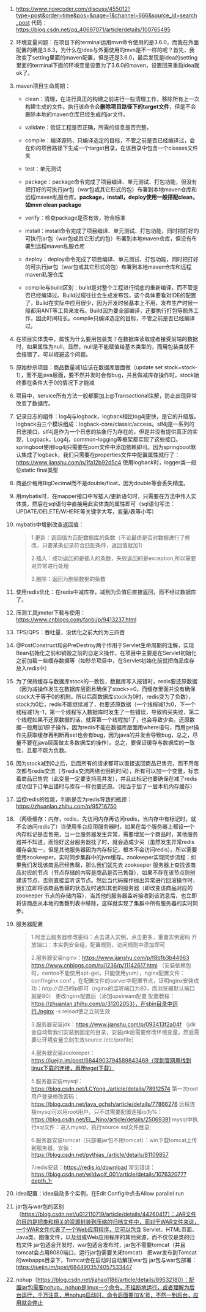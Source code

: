 1. https://www.nowcoder.com/discuss/455012?type=post&order=time&pos=&page=1&channel=666&source_id=search_post   代码：https://blog.csdn.net/qq_40697071/article/details/100765495

2. 环境变量问题：在项目下的terminal运用mvn命令使用的是3.6.0，而我在外面配置的确是3.6.3，为什么在idea与外面使用的mvn是不一样的呢？首先，我改变了setting里面的maven配置，但是还是3.6.0，最后发现是idea的setting里面的terminal下面的环境变量设置为了3.6.0的maven，设置回来重启idea就ok了。

3. maven项目生命周期：

   - clean：清理，在进行真正的构建之前进行一些清理工作，移除所有上一次构建生成的文件。执行该命令会**删除项目路径下的target文件**，但是不会删除本地的maven仓库已经生成的jar文件。

   - validate：验证工程是否正确，所需的信息是否完整。

   - compile：编译源码，只编译选定的目标，不管之前是否已经编译过，会在你的项目路径下生成一个target目录，在该目录中包含一个classes文件夹
   - test：单元测试
   - package：package命令完成了项目编译、单元测试、打包功能，但没有把打好的可执行jar包（war包或其它形式的包）布署到本地maven仓库和远程maven私服仓库。**package，install，deploy使用一般搭配clean，如mvn clean package**
   - verify：检查package是否有效，符合标准
   - install：install命令完成了项目编译、单元测试、打包功能，同时把打好的可执行jar包（war包或其它形式的包）布署到本地maven仓库，但没有布署到远程maven私服仓库
   - deploy：deploy命令完成了项目编译、单元测试、打包功能，同时把打好的可执行jar包（war包或其它形式的包）布署到本地maven仓库和远程maven私服仓库
   - compile与build区别：build是对整个工程进行彻底的重新编译，而不管是否已经编译过。Build过程往往会生成发布包，这个具体要看对IDE的配置了，Build在实际中应用很少，因为开发时候基本上不用，发布生产时候一般都用ANT等工具来发布。Build因为要全部编译，还要执行打包等额外工作，因此时间较长。compile只编译选定的目标，不管之前是否已经编译过。

4. 在项目实体类中，属性为什么要用包装类？在数据库读取或者接受前端的数据时，如果属性为null，显然，null是不能赋值给基本类型的，而用包装类就不会报错了，可以规避这个问题。

5. 原始秒杀项目：商品数量减1应该在数据库层面做（update set stock=stock-1），而不是java层面，要不然并发时会有bug，并且做减库存操作时，stock始终要在条件大于0的情况下才能减

6. 项目中，service所有方法一般都要加上@Transactional注解，防止出现异常改变了数据库。

7. 记录日志的组件：log4j与logback，logback相比log4j更快，是它的升级版。logback由三个模块组成：logback-core/classic/access。slf4j是一系列的日志接口，slf4j是作为一个日志的抽象行为存在的，但是并没有提供真正的实现，Logback，Log4j，common-logging等框架都实现了这些接口。springboot使用log4j只需要在pom文件中添加依赖即可。因为springboot默认集成了logback，我们只需要在properties文件中配置属性就行了：https://www.jianshu.com/p/1fa12b92d5c4   使用logback时，logger类一般位static final类型

8. 商品价格用BigDecimal而不是double/float，因为double等会丢失精度。

9. 用mybatis时，在mapper接口中写插入/更新语句时，只需要在方法中传入实体类，然后在sql语句中直接用此实体类的属性即可（sql语句写法：UPDATE/DELETE/WHERE等关键字大写，变量/表等小写）

10. mybatis中增删改查返回值：

    > 1.更新：返回值为匹配数据库的条数（不论最终是否对数据进行了修改，只要某条记录符合匹配条件，返回值就加1）
    >
    > 2.插入：成功返回的是插入的条数，失败返回的是exception,所以需要对异常进行处理
    >
    > 3.删除：返回为删除数据的条数

11. 使用redis优化：在redis中减库存，减到为负值后直接返回，而不经过数据库了。

12. 压测工具jmeter下载与使用：https://www.cnblogs.com/fanbi/p/9413237.html

13. TPS/QPS：吞吐量，没优化之前大约为三四百

14. @PostConstruct和@PreDestroy两个作用于Servlet生命周期的注解，实现Bean初始化之前和销毁之前的自定义操作，在项目中主要是在Servlet初始化之前加载一些缓存数据等（如秒杀项目中，在Servlet初始化前就把商品库存放入redis中）

15. 为了保持缓存与数据库stock的一致性，数据库写入报错时，redis要还原数据（因为减操作发生在数据库层面且确保了stock>=0，而缓存里面并没有确保stock大于等于0的机制，所以后面数据库stock为0时，redis变为了负数），stock为0后，redis不能继续减了，也要还原数据（一个线程减1为0，下一个线程减1为-1，第一个线程写入数据库时发生了一些错误，导致购买失败，第二个线程如果不还原数据的话，就算第一个线程加1了，也会导致少卖。还原数据一般用加1原子操作，因为redis不能在数据库层面用where语句，而用get操作先获取缓存再判断再set也会有bug，因为java的并发会导致bug，总之，尽量不要在java层面做太多数据库的操作）。总之，要保证缓存与数据库的一致性，且都不能为负数。

16. 因为stock减到0之后，后面所有的请求都可以直接返回商品已售完，而不用每次都与redis交流（与redis交流网络也很耗时间），所有可以加一个变量，标志着商品已售完（此变量一定要支持高并发），并且此标记也要确保在减了redis成功但下订单出错时与库存一样也要还原。（相当于加了一层本机内存缓存）

17. 监控redis的性能，判断是否为redis导致的瓶颈：https://zhuanlan.zhihu.com/p/95716750

18. （两级缓存：内存，redis，先访问内存再访问redis，当内存中有标记时，就不会访问redis了）当使用多台应用服务器时，如果在每个服务器上都设一个内存标记是否售完，当一台服务器发生异常，需要增加一个商品时，其他服务器并不知道，而恰好这台服务器挂了时，就会造成少买（虽然发生异常redis缓存会加一，但是其他服务器因为内存标记，根本不会访问redis）。所以需要使用zookeeper，实时同步集群中的jvm缓存。zookeeper实现同步流程：如果我们发现该商品已经售罄，那么我们就先去 zookeeper 服务器上查找该商品对应的节点（节点存储的内容是商品是否已售罄），如果不存在该节点则创建该节点，否则直接监听该节点。然后当代码操作抛出异常进行回滚操作时，我们立即将该商品售罄的状态及时通知其他的服务器（即改变该商品对应的 zookeeper 节点的存储内容），当其他的服务器监听接收到该消息后，也立即将该商品从本地的售罄列表中移除，这样就实现了集群中所有服务器的实时同步。

19. 服务器配置

    > 1.阿里云服务器修改密码：点击进入实例，点击更多，重置实例密码    开放端口：本实例安全组，配置规则，访问规则中添加即可 
    >
    > 2.服务器安装nginx：https://www.jianshu.com/p/f8bfb3b44963   https://www.cnblogs.com/rui1236/p/11142617.html  （安装依赖包时，centos不能使用apt-get，只能使用yum），nginx配置文件：conf/nginx.conf ，在配置文件的server中配置节点，证明nginx安装成功：*http://自己的ip*即可（nginx的监听端口为80，而浏览器默认端口就是80）      更改nginx配置后（添加upstream配置  配置教程： https://zhuanlan.zhihu.com/p/31202053），在sbin目录中运行./nginx -s reload使之立刻生效
    >
    > 3.服务器安装jdk：https://www.jianshu.com/p/093413f2a04f    （jdk会自动帮我们安装到固定的目录，安装jdk后需要修改环境变量，然后需要让环境变量立刻生效source /etc/profile）
    >
    > 4.服务器安装zookeeper：  https://juejin.im/post/6844903794589843469（现到官网用找到linux下载的连接，再用wget下载）
    >
    > 5.服务器安装mysql：https://blog.csdn.net/LCYong_/article/details/78912574   第一次root用户登录修改密码：https://blog.csdn.net/java_gchsh/article/details/77866276          远程连接mysql可以用root用户，只不过需要配置连接ip为%：https://blog.csdn.net/EI__Nino/article/details/25069391    mysql中执行sql文件：进入mysql，执行source sql文件目录;
    >
    > 6.服务器安装tomcat（只部署jar包不用tomcat）：win下载tomcat上传到服务器，安装：https://blog.csdn.net/pythias_/article/details/81109857
    >
    > 7.redis安装：https://redis.io/download    常见错误：https://blog.csdn.net/wildwolf_001/article/details/107632077?depth_1-
    >
    > 


20. idea配置：idea启动多个实例，在Edit Config中点击Allow parallel run
21. jar包与war包的区别（https://blog.csdn.net/u012110719/article/details/44260417）：JAR文件的目的是把类和相关的资源封装到压缩的归档文件中，而对于WAR文件来说，一个WAR文件代表了一个Web应用程序，它可以包含 Servlet、HTML页面、Java类、图像文件，以及组成Web应用程序的其他资源，而不仅仅是类的归档文件   jar包适合开发时，war包适合发布时，jar包不需要tomcat（并且tomcat会占用8080端口，运行jar包需要关闭tomcat） 把war发布到Tomcat的webapps目录下，Tomcat会在启动时自动解压war包   jar包与war包部署：https://juejin.im/post/6844903574057533447
22. nohup（https://blog.csdn.net/jiahao1186/article/details/89532180）：配置jar包需要nohup，nohup是linux一个命令，不挂断地运行，或者理解为后台运行，千万注意，用nohup启动时，命令后面要加‘&’号，不然一到后台，应用就会停止





























